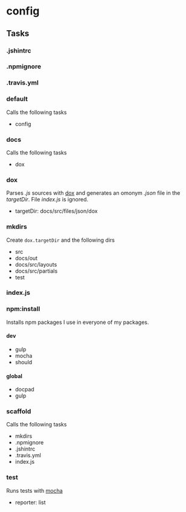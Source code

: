 
# config

## Tasks

### .jshintrc

### .npmignore

### .travis.yml

### default

Calls the following tasks

  * config

### docs

Calls the following tasks

  * dox

### dox

Parses *.js* sources with [dox](https://github.com/visionmedia/dox) and generates
an omonym *.json* file in the *targetDir*. File *index.js* is ignored.

  * targetDir: docs/src/files/json/dox

### mkdirs

Create `dox.targetDir` and the following dirs

  * src
  * docs/out
  * docs/src/layouts
  * docs/src/partials
  * test

### index.js

### npm:install

Installs npm packages I use in everyone of my packages.

#### dev

  * gulp
  * mocha
  * should

#### global

  * docpad
  * gulp

### scaffold

Calls the following tasks

  * mkdirs
  * .npmignore
  * .jshintrc
  * .travis.yml
  * index.js

### test

Runs tests with [mocha](http://visionmedia.github.io/mocha/)

  * reporter: list


